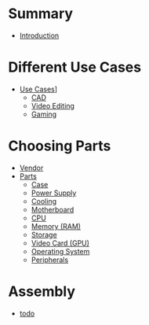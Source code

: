 # Summary

- [Introduction](./introduction.md)
# Different Use Cases
- [Use Cases](./use-cases/use-cases.md)]
    - [CAD](./use-cases/cad.md)
    - [Video Editing](./use-cases/video-editing.md)
    - [Gaming](./use-cases/gaming.md)

# Choosing Parts
- [Vendor](./choosing-parts/vendor.md)
- [Parts](./choosing-parts/parts.md)
    - [Case](./choosing-parts/case.md)
    - [Power Supply](./choosing-parts/power-supply.md)
    - [Cooling](./choosing-parts/cpu-cooler.md)
    - [Motherboard](./choosing-parts/motherboard.md)
    - [CPU](./choosing-parts/cpu.md)
    - [Memory (RAM)](./choosing-parts/memory.md)
    - [Storage](./choosing-parts/storage.md)
    - [Video Card (GPU)](./choosing-parts/video-card.md)
    - [Operating System](./choosing-parts/operating-system.md)
    - [Peripherals](./choosing-parts/peripherals.md)

# Assembly
- [todo]()